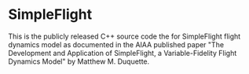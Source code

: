
SimpleFlight
===========

This is the publicly released C++ source code the for SimpleFlight flight dynamics model as documented in the AIAA published paper "The Development and Application of SimpleFlight, a Variable-Fidelity Flight Dynamics Model" by Matthew M. Duquette.

